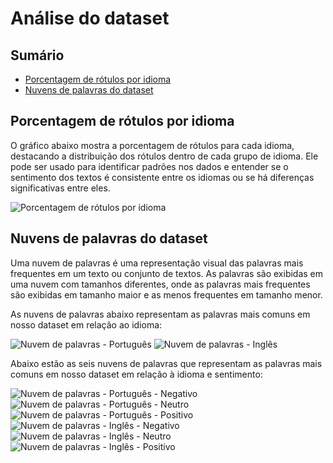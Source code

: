 # Análise do dataset

## Sumário

- [Porcentagem de rótulos por idioma](#porcentagem-de-rótulos-por-idioma)
- [Nuvens de palavras do dataset](#nuvens-de-palavras-do-dataset)

## Porcentagem de rótulos por idioma

O gráfico abaixo mostra a porcentagem de rótulos para cada idioma, destacando a distribuição dos rótulos dentro de cada grupo de idioma. Ele pode ser usado para identificar padrões nos dados e entender se o sentimento dos textos é consistente entre os idiomas ou se há diferenças significativas entre eles.

![Porcentagem de rótulos por idioma](/artificial-intelligence/readme-assets/rotulos-por-idioma.png)

## Nuvens de palavras do dataset

Uma nuvem de palavras é uma representação visual das palavras mais frequentes em um texto ou conjunto de textos. As palavras são exibidas em uma nuvem com tamanhos diferentes, onde as palavras mais frequentes são exibidas em tamanho maior e as menos frequentes em tamanho menor.

As nuvens de palavras abaixo representam as palavras mais comuns em nosso dataset em relação ao idioma:

![Nuvem de palavras - Português](/artificial-intelligence/readme-assets/nuvem-portugues.png)
![Nuvem de palavras - Inglês](/artificial-intelligence/readme-assets/nuvem-ingles.png)

Abaixo estão as seis nuvens de palavras que representam as palavras mais comuns em nosso dataset em relação à idioma e sentimento:

![Nuvem de palavras - Português - Negativo](/artificial-intelligence/readme-assets/nuvem-portugues-negativo.png)
![Nuvem de palavras - Português - Neutro](/artificial-intelligence/readme-assets/nuvem-portugues-neutro.png)
![Nuvem de palavras - Português - Positivo](/artificial-intelligence/readme-assets/nuvem-portugues-positivo.png)
![Nuvem de palavras - Inglês - Negativo](/artificial-intelligence/readme-assets/nuvem-ingles-negativo.png)
![Nuvem de palavras - Inglês - Neutro](/artificial-intelligence/readme-assets/nuvem-ingles-neutro.png)
![Nuvem de palavras - Inglês - Positivo](/artificial-intelligence/readme-assets/nuvem-ingles-positivo.png)

